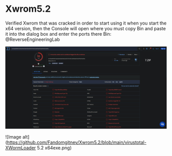 # Xwrom5.2
Verified Xwrom that was cracked
in order to start using it when you start the x64 version, then the Console will open where you must copy Bin and paste it into the dialog box and enter the ports there
Bin: @ReverseEngineeringLab

![Image alt](https://github.com/Fandomgitnev/Xwrom5.2/blob/main/virustotal-7-zip.png)

![Image alt](https://github.com/Fandomgitnev/Xwrom5.2/blob/main/virustotal-XWormLoader 5.2 x64exe.png)
